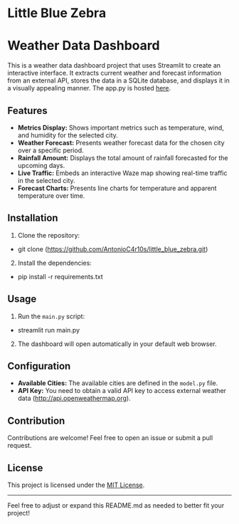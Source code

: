 # Little Blue Zebra

# Weather Data Dashboard

This is a weather data dashboard project that uses Streamlit to create an interactive interface. It extracts current weather and forecast information from an external API, stores the data in a SQLite database, and displays it in a visually appealing manner. The app.py is hosted [here](https://antonioc4r10s-little-blue-zebra-app-zkxhf2.streamlit.app/).

## Features

- **Metrics Display:** Shows important metrics such as temperature, wind, and humidity for the selected city.
- **Weather Forecast:** Presents weather forecast data for the chosen city over a specific period.
- **Rainfall Amount:** Displays the total amount of rainfall forecasted for the upcoming days.
- **Live Traffic:** Embeds an interactive Waze map showing real-time traffic in the selected city.
- **Forecast Charts:** Presents line charts for temperature and apparent temperature over time.

## Installation

1. Clone the repository:
- git clone (https://github.com/AntonioC4r10s/little_blue_zebra.git)

2. Install the dependencies:
- pip install -r requirements.txt


## Usage

1. Run the `main.py` script:
- streamlit run main.py


2. The dashboard will open automatically in your default web browser.

## Configuration

- **Available Cities:** The available cities are defined in the `model.py` file.
- **API Key:** You need to obtain a valid API key to access external weather data (http://api.openweathermap.org).

## Contribution

Contributions are welcome! Feel free to open an issue or submit a pull request.

## License

This project is licensed under the [MIT License](https://github.com/your-username/your-repository/blob/main/LICENSE).

---

Feel free to adjust or expand this README.md as needed to better fit your project!



